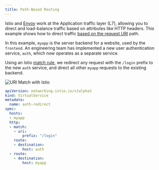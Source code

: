 ```yaml
---
title: Path-Based Routing
---
```


Istio and [Envoy](https://istio.io/docs/concepts/what-is-istio/#envoy) work at the Application traffic layer (L7), allowing you to direct and load-balance traffic based on attributes like HTTP headers. This example shows how to direct traffic [based on the request URI](https://istio.io/docs/concepts/traffic-management/#match-request-uri) path.

In this example, `myapp` is the server backend for a website, used by the `frontend`. An engineering team has implemented a new user authentication service, `auth`, which now operates as a separate service.

Using an Istio [match rule](https://istio.io/docs/reference/config/networking/v1alpha3/virtual-service/#HTTPMatchRequest), we redirect any request with the `/login` prefix to the new `auth` service, and direct all other `myapp` requests to the existing backend.

![URI Match with Istio](/images/path-based-urimatch.png)

```YAML
apiVersion: networking.istio.io/v1alpha3
kind: VirtualService
metadata:
  name: auth-redirect
spec:
  hosts:
  - myapp
  http:
  - match:
    - uri:
        prefix: "/login"
    route:
    - destination:
        host: auth
  - route:
    - destination:
        host: myapp
```
